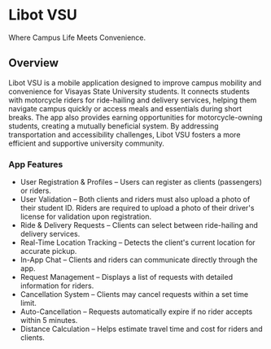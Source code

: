 # Libot VSU

Where Campus Life Meets Convenience.

## Overview

Libot VSU is a mobile application designed to improve campus mobility and convenience for Visayas State University students. It connects students with motorcycle riders for ride-hailing and delivery services, helping them navigate campus quickly or access meals and essentials during short breaks. The app also provides earning opportunities for motorcycle-owning students, creating a mutually beneficial system. By addressing transportation and accessibility challenges, Libot VSU fosters a more efficient and supportive university community.

### App Features

* User Registration & Profiles – Users can register as clients (passengers) or riders.
* User Validation – Both clients and riders must also upload a photo of their student ID. Riders are required to upload a photo of their driver's license for validation upon registration.
* Ride & Delivery Requests – Clients can select between ride-hailing and delivery services.
* Real-Time Location Tracking – Detects the client's current location for accurate pickup.
* In-App Chat – Clients and riders can communicate directly through the app.
* Request Management – Displays a list of requests with detailed information for riders.
* Cancellation System – Clients may cancel requests within a set time limit.
* Auto-Cancellation – Requests automatically expire if no rider accepts within 5 minutes.
* Distance Calculation – Helps estimate travel time and cost for riders and clients.
